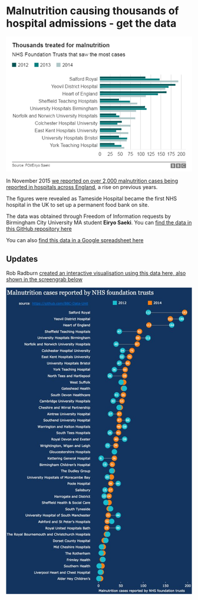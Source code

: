# Malnutrition causing thousands of hospital admissions - get the data

![Chart](https://github.com/BBC-Data-Unit/malnutrition/blob/master/Malnutrition%20causing%20thousands%20of%20hospital%20admissions%20%20%20BBC%20News.png)

In November 2015 [we reported on over 2,000 malnutrition cases being reported in hospitals across England](http://www.bbc.co.uk/news/uk-england-34777348), a rise on previous years.

The figures were revealed as Tameside Hospital became the first NHS hospital in the UK to set up a permanent food bank on site.

The data was obtained through Freedom of Information requests by Birmingham City University MA student **Eiryo Saeki**. You can [find the data in this GitHub repository here](https://github.com/BBC-Data-Unit/malnutrition/blob/master/Malnutrition%20cases%20reported%20by%20NHS%20foundation%20trusts%202012_14.csv)

You can also [find this data in a Google spreadsheet here](https://docs.google.com/spreadsheets/d/1pSoobDun95Ay4VYpHjB2uLqujPzM8-2Shbv_1rOeIbc/edit?usp=sharing)

## Updates

Rob Radburn [created an interactive visualisation using this data here, also shown in the screengrab below](https://public.tableau.com/profile/publish/malnutrition_cases_bbc/Salford#!/publish-confirm)

![](https://raw.githubusercontent.com/BBC-Data-Unit/malnutrition/master/malnutrition_tableau.jpg)

